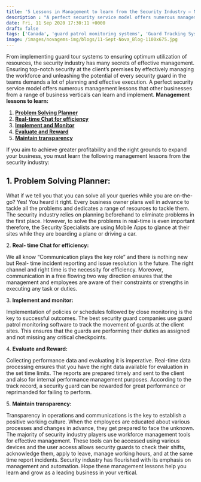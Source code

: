 ```yaml
---
title: '5 Lessons in Management to learn from the Security Industry – Novagems'
description : "A perfect security service model offers numerous management lessons that other businesses from a range of business verticals can learn and implement."
date: Fri, 11 Sep 2020 17:30:11 +0000
draft: false
tags: ['Canada', 'guard patrol monitoring systems', 'Guard Tracking System', 'mobile patrol', 'patrol management system', 'security', 'security guard management', 'security guard patrol tracking system', 'security guard software', 'security industry specialists', 'USA', 'workforce management software', 'workforce planning software']
image: /images/novagems-img/blogs/11-Sept-Nova_Blog-1100x675.jpg
---
```


From implementing guard tour systems to ensuring optimum utilization of resources, the security industry has many secrets of effective management. Ensuring top-notch security at the client’s premises by effectively managing the workforce and unleashing the potential of every security guard in the teams demands a lot of planning and effective execution. A perfect security service model offers numerous management lessons that other businesses from a range of business verticals can learn and implement. **Management lessons to learn:**

1.  [**Problem Solving Planner**](#first)
2.  [**Real-time Chat for efficiency**](#second)
3.  [**Implement and Monitor**](#third)
4.  [**Evaluate and Reward**](#fourth)
5.  [**Maintain transparency**](#fifth)

 If you aim to achieve greater profitability and the right grounds to expand your business, you must learn the following management lessons from the security industry:

## 1\. Problem Solving Planner:

What if we tell you that you can solve all your queries while you are on-the-go? Yes! You heard it right. Every business owner plans well in advance to tackle all the problems and dedicates a range of resources to tackle them. The security industry relies on planning beforehand to eliminate problems in the first place. However, to solve the problems in real-time is even important therefore, the Security Specialists are using Mobile Apps to glance at their sites while they are boarding a plane or driving a car.  

2\. **Real- time Chat for efficiency:**

We all know “Communication plays the key role” and there is nothing new but Real- time incident reporting and issue resolution is the future. The right channel and right time is the necessity for efficiency. Moreover, communication in a free flowing two way direction ensures that the management and employees are aware of their constraints or strengths in executing any task or duties.  

3\. **Implement and monitor:**

Implementation of policies or schedules followed by close monitoring is the key to successful outcomes. The best security guard companies use guard patrol monitoring software to track the movement of guards at the client sites. This ensures that the guards are performing their duties as assigned and not missing any critical checkpoints. 

4\. **Evaluate and Reward:**

Collecting performance data and evaluating it is imperative. Real-time data processing ensures that you have the right data available for evaluation in the set time limits. The reports are prepared timely and sent to the client and also for internal performance management purposes. According to the track record, a security guard can be rewarded for great performance or reprimanded for failing to perform.  

5\. **Maintain transparency:**

Transparency in operations and communications is the key to establish a positive working culture. When the employees are educated about various processes and changes in advance, they get prepared to face the unknown. The majority of security industry players use workforce management tools for effective management. These tools can be accessed using various devices and the user access allows security guards to check their shifts, acknowledge them, apply to leave, manage working hours, and at the same time report incidents. Security industry has flourished with its emphasis on management and automation. Hope these management lessons help you learn and grow as a leading business in your vertical.   